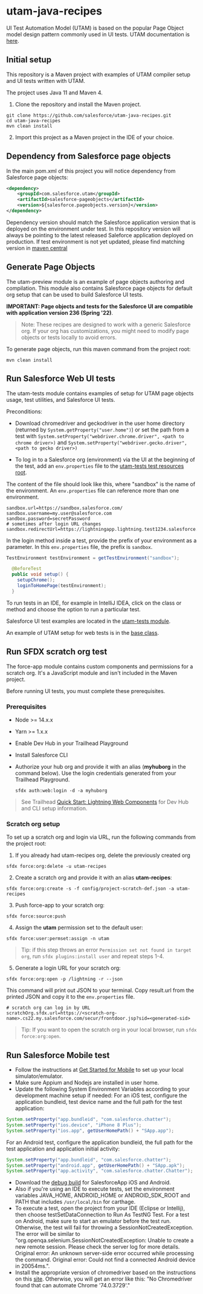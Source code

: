 # utam-java-recipes

UI Test Automation Model (UTAM) is based on the popular Page Object model design pattern commonly used in UI tests. UTAM documentation is [here](https://utam.dev/).

## Initial setup

This repository is a Maven project with examples of UTAM compiler setup and UI tests written with UTAM.

The project uses Java 11 and Maven 4.

1. Clone the repository and install the Maven project.

```shell script
git clone https://github.com/salesforce/utam-java-recipes.git
cd utam-java-recipes
mvn clean install
```

2. Import this project as a Maven project in the IDE of your choice.

## Dependency from Salesforce page objects

In the main pom.xml of this project you will notice dependency from Salesforce page objects:
```xml
<dependency>
    <groupId>com.salesforce.utam</groupId>
    <artifactId>salesforce-pageobjects</artifactId>
    <version>${salesforce.pageobjects.version}</version>
</dependency>
```

Dependency version should match the Salesforce application version that is deployed on the environment under test. 
In this repository version will always be pointing to the latest released Saleforce application deployed on production.
If test environment is not yet updated, please find matching version in [maven central](https://mvnrepository.com/artifact/com.salesforce.utam/salesforce-pageobjects)

## Generate Page Objects

The utam-preview module is an example of page objects authoring and compilation. This module also contains Salesforce page objects for default org setup that can be used to build Salesforce UI tests.

__IMPORTANT: Page objects and tests for the Salesforce UI are compatible with application version 236 (Spring '22)__.

> Note: These recipes are designed to work with a generic Salesforce org. If your org has customizations, you might need to modify page objects or tests locally to avoid errors.

To generate page objects, run this maven command from the project root:
```shell script
mvn clean install
```

## Run Salesforce Web UI tests

The utam-tests module contains examples of setup for UTAM page objects usage, test utilities, and Salesforce UI tests.

Preconditions:

- Download chromedriver and geckodriver in the user home directory (returned by `System.getProperty("user.home")`) 
or set the path from a test with `System.setProperty("webdriver.chrome.driver", <path to chrome driver>)` and `System.setProperty("webdriver.gecko.driver", <path to gecko driver>)`

- To log in to a Salesforce org (environment) via the UI at the beginning of the test, add an `env.properties` file to the [utam-tests test resources root](https://github.com/salesforce/utam-java-recipes/tree/main/utam-tests/src/test/resources).

The content of the file should look like this, where "sandbox" is the name of the environment. An `env.properties` file can reference more than one environment.

```properties
sandbox.url=https://sandbox.salesforce.com/
sandbox.username=my.user@salesforce.com
sandbox.password=secretPassword
# sometimes after login URL changes
sandbox.redirectUrl=https://lightningapp.lightning.test1234.salesforce.com/
```

In the login method inside a test, provide the prefix of your environment as a parameter. In this `env.properties` file, the prefix is `sandbox`.

```java
TestEnvironment testEnvironment = getTestEnvironment("sandbox");

  @BeforeTest
  public void setup() {
    setupChrome();
    loginToHomePage(testEnvironment);
  }
```

To run tests in an IDE, for example in IntelliJ IDEA, click on the class or method and choose the option to run a particular test.

Salesforce UI test examples are located in the [utam-tests module](https://github.com/salesforce/utam-java-recipes/tree/main/utam-tests/src/test/java/utam/examples/salesforce/web).

An example of UTAM setup for web tests is in the [base class](https://github.com/salesforce/utam-java-recipes/blob/main/utam-tests/src/test/java/utam/base/UtamWebTestBase.java).

## Run SFDX scratch org test

The force-app module contains custom components and permissions for a scratch org. 
It's a JavaScript module and isn't included in the Maven project.

Before running UI tests, you must complete these prerequisites.

### Prerequisites

- Node >= 14.x.x
- Yarn >= 1.x.x
- Enable Dev Hub in your Trailhead Playground
- Install Salesforce CLI
- Authorize your hub org and provide it with an alias (**myhuborg** in the command below). 
  Use the login credentials generated from your Trailhead Playground.

  ```shell script
  sfdx auth:web:login -d -a myhuborg
  ```

> See Trailhead 
> [Quick Start: Lightning Web Components](https://trailhead.salesforce.com/content/learn/projects/quick-start-lightning-web-components/)
> for Dev Hub and CLI setup information. 

### Scratch org setup

To set up a scratch org and login via URL, run the following commands from the project root:

1. If you already had utam-recipes org, delete the previously created org 
```shell script
sfdx force:org:delete -u utam-recipes
```
2. Create a scratch org and provide it with an alias **utam-recipes**:
 ```shell script
sfdx force:org:create -s -f config/project-scratch-def.json -a utam-recipes
```
3. Push force-app to your scratch org:
```shell script
sfdx force:source:push
```
4. Assign the **utam** permission set to the default user:
```shell script
sfdx force:user:permset:assign -n utam
```
> Tip: if this step throws an error `Permission set not found in target org`, run `sfdx plugins:install user` and repeat steps 1-4.

5. Generate a login URL for your scratch org:
```shell script
sfdx force:org:open -p /lightning -r --json
```
This command will print out JSON to your terminal. Copy result.url from the printed JSON and copy it to the `env.properties` file.  
```properties
# scratch org can log in by URL
scratchOrg.sfdx.url=https://<scratch-org-name>.cs22.my.salesforce.com/secur/frontdoor.jsp?sid=<generated-sid>
```
> Tip: If you want to open the scratch org in your local browser, run `sfdx force:org:open`.

## Run Salesforce Mobile test

- Follow the instructions at [Get Started for Mobile](https://utam.dev/guide/get_started_utam#get-started-for-mobile) to set up your local simulator/emulator.
- Make sure Appium and Nodejs are installed in user home.
- Update the following System Environment Variables according to your development machine setup if needed:
For an iOS test, configure the application bundleid, test device name and the full path for the test application:

```java
System.setProperty("app.bundleid", "com.salesforce.chatter");
System.setProperty("ios.device", "iPhone 8 Plus");
System.setProperty("ios.app", getUserHomePath() + "SApp.app");
```

For an Android test, configure the application bundleid, the full path for the test application and application initial activity:

```java
System.setProperty("app.bundleid", "com.salesforce.chatter");
System.setProperty("android.app", getUserHomePath() + "SApp.apk");
System.setProperty("app.activity", "com.salesforce.chatter.Chatter");
```

- Download the [debug build](https://developer.salesforce.com/tools/mobile-debugging) for SalesforceApp iOS and Android.
- Also if you're using an IDE to execute tests, set the environment variables JAVA_HOME, ANDROID_HOME or ANDROID_SDK_ROOT and PATH that includes `/usr/local/bin` for carthage.
- To execute a test, open the project from your IDE (Eclipse or Intellij), then choose testSetDataConnection to Run As TestNG Test. For a test on Android, make sure to start an emulator before the test run. Otherwise, the test will fail for throwing a SessionNotCreatedException. The error will be similar to "org.openqa.selenium.SessionNotCreatedException: Unable to create a new remote session. Please check the server log for more details. Original error: An unknown server-side error occurred while processing the command. Original error: Could not find a connected Android device in 20054ms.".
- Install the appropriate version of chromedriver based on the instructions on this [site](https://github.com/appium/appium/blob/master/docs/en/writing-running-appium/web/chromedriver.md). Otherwise, you will get an error like this: "No Chromedriver found that can automate Chrome '74.0.3729'."
